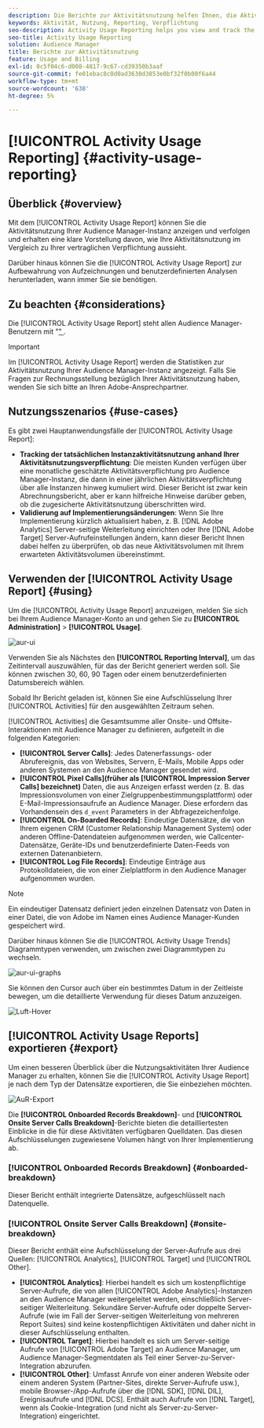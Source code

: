 ```yaml
---
description: Die Berichte zur Aktivitätsnutzung helfen Ihnen, die Aktivitätsnutzung für Ihre Audience Manager-Instanz anzuzeigen und zu verfolgen, sodass Sie Ihre tatsächliche Nutzung mit Ihrer vertraglichen Verpflichtung vergleichen können.
keywords: Aktivität, Nutzung, Reporting, Verpflichtung
seo-description: Activity Usage Reporting helps you view and track the activity usage for your Audience Manager instance, so you can compare your actual usage to your contractual commitment.
seo-title: Activity Usage Reporting
solution: Audience Manager
title: Berichte zur Aktivitätsnutzung
feature: Usage and Billing
exl-id: 0c5f04c6-d008-4817-9c67-cd39350b3aaf
source-git-commit: fe01ebac8c0d0ad3630d3853e0bf32f0b00f6a44
workflow-type: tm+mt
source-wordcount: '638'
ht-degree: 5%

---
```


# [!UICONTROL Activity Usage Reporting] {#activity-usage-reporting}

## Überblick {#overview}

Mit dem [!UICONTROL Activity Usage Report] können Sie die Aktivitätsnutzung Ihrer Audience Manager-Instanz anzeigen und verfolgen und erhalten eine klare Vorstellung davon, wie Ihre Aktivitätsnutzung im Vergleich zu Ihrer vertraglichen Verpflichtung aussieht.

Darüber hinaus können Sie die [!UICONTROL Activity Usage Report] zur Aufbewahrung von Aufzeichnungen und benutzerdefinierten Analysen herunterladen, wann immer Sie sie benötigen.

## Zu beachten {#considerations}

Die [!UICONTROL Activity Usage Report] steht allen Audience Manager-Benutzern mit &quot;[&quot; ](edit-account-settings.md).

>[!IMPORTANT]
>
>Im [!UICONTROL Activity Usage Report] werden die Statistiken zur Aktivitätsnutzung Ihrer Audience Manager-Instanz angezeigt. Falls Sie Fragen zur Rechnungsstellung bezüglich Ihrer Aktivitätsnutzung haben, wenden Sie sich bitte an Ihren Adobe-Ansprechpartner.

## Nutzungsszenarios {#use-cases}

Es gibt zwei Hauptanwendungsfälle der [!UICONTROL Activity Usage Report]:

* **Tracking der tatsächlichen Instanzaktivitätsnutzung anhand Ihrer Aktivitätsnutzungsverpflichtung**: Die meisten Kunden verfügen über eine monatliche geschätzte Aktivitätsverpflichtung pro Audience Manager-Instanz, die dann in einer jährlichen Aktivitätsverpflichtung über alle Instanzen hinweg kumuliert wird. Dieser Bericht ist zwar kein Abrechnungsbericht, aber er kann hilfreiche Hinweise darüber geben, ob die zugesicherte Aktivitätsnutzung überschritten wird.
* **Validierung auf Implementierungsänderungen**: Wenn Sie Ihre Implementierung kürzlich aktualisiert haben, z. B. [!DNL Adobe Analytics] Server-seitige Weiterleitung einrichten oder Ihre [!DNL Adobe Target] Server-Aufrufeinstellungen ändern, kann dieser Bericht Ihnen dabei helfen zu überprüfen, ob das neue Aktivitätsvolumen mit Ihrem erwarteten Aktivitätsvolumen übereinstimmt.

## Verwenden der [!UICONTROL Activity Usage Report] {#using}

Um die [!UICONTROL Activity Usage Report] anzuzeigen, melden Sie sich bei Ihrem Audience Manager-Konto an und gehen Sie zu **[!UICONTROL Administration]** > **[!UICONTROL Usage]**.

![aur-ui](assets/aur-ui.png)

Verwenden Sie als Nächstes den **[!UICONTROL Reporting Interval]**, um das Zeitintervall auszuwählen, für das der Bericht generiert werden soll. Sie können zwischen 30, 60, 90 Tagen oder einem benutzerdefinierten Datumsbereich wählen.

Sobald Ihr Bericht geladen ist, können Sie eine Aufschlüsselung Ihrer [!UICONTROL Activities] für den ausgewählten Zeitraum sehen.

[!UICONTROL Activities] die Gesamtsumme aller Onsite- und Offsite-Interaktionen mit Audience Manager zu definieren, aufgeteilt in die folgenden Kategorien:

* **[!UICONTROL Server Calls]**: Jedes Datenerfassungs- oder Abrufereignis, das von Websites, Servern, E-Mails, Mobile Apps oder anderen Systemen an den Audience Manager gesendet wird.
* **[!UICONTROL Pixel Calls](früher als [!UICONTROL Impression Server Calls] bezeichnet)** Daten, die aus Anzeigen erfasst werden (z. B. das Impressionsvolumen von einer Zielgruppenbestimmungsplattform) oder E-Mail-Impressionsaufrufe an Audience Manager. Diese erfordern das Vorhandensein des `d_event` Parameters in der Abfragezeichenfolge.
* **[!UICONTROL On-Boarded Records]**: Eindeutige Datensätze, die von Ihrem eigenen CRM (Customer Relationship Management System) oder anderen Offline-Datendateien aufgenommen werden, wie Callcenter-Datensätze, Geräte-IDs und benutzerdefinierte Daten-Feeds von externen Datenanbietern.
* **[!UICONTROL Log File Records]**: Eindeutige Einträge aus Protokolldateien, die von einer Zielplattform in den Audience Manager aufgenommen wurden.

>[!NOTE]
>
>Ein eindeutiger Datensatz definiert jeden einzelnen Datensatz von Daten in einer Datei, die von Adobe im Namen eines Audience Manager-Kunden gespeichert wird.

Darüber hinaus können Sie die [!UICONTROL Activity Usage Trends] Diagrammtypen verwenden, um zwischen zwei Diagrammtypen zu wechseln.

![aur-ui-graphs](assets/aur-ui-graphs.png)

Sie können den Cursor auch über ein bestimmtes Datum in der Zeitleiste bewegen, um die detaillierte Verwendung für dieses Datum anzuzeigen.

![Luft-Hover](assets/aur-hover.png)

## [!UICONTROL Activity Usage Reports] exportieren {#export}

Um einen besseren Überblick über die Nutzungsaktivitäten Ihrer Audience Manager zu erhalten, können Sie die [!UICONTROL Activity Usage Report] je nach dem Typ der Datensätze exportieren, die Sie einbeziehen möchten.

![AuR-Export](assets/aur-export.png)

Die **[!UICONTROL Onboarded Records Breakdown]**- und **[!UICONTROL Onsite Server Calls Breakdown]**-Berichte bieten die detailliertesten Einblicke in die für diese Aktivitäten verfügbaren Quelldaten. Das diesen Aufschlüsselungen zugewiesene Volumen hängt von Ihrer Implementierung ab.

### [!UICONTROL Onboarded Records Breakdown] {#onboarded-breakdown}

Dieser Bericht enthält integrierte Datensätze, aufgeschlüsselt nach Datenquelle.

### [!UICONTROL Onsite Server Calls Breakdown] {#onsite-breakdown}

Dieser Bericht enthält eine Aufschlüsselung der Server-Aufrufe aus drei Quellen: [!UICONTROL Analytics], [!UICONTROL Target] und [!UICONTROL Other].

* **[!UICONTROL Analytics]**: Hierbei handelt es sich um kostenpflichtige Server-Aufrufe, die von allen [!UICONTROL Adobe Analytics]-Instanzen an den Audience Manager weitergeleitet werden, einschließlich Server-seitiger Weiterleitung. Sekundäre Server-Aufrufe oder doppelte Server-Aufrufe (wie im Fall der Server-seitigen Weiterleitung von mehreren Report Suites) sind keine kostenpflichtigen Aktivitäten und daher nicht in dieser Aufschlüsselung enthalten.
* **[!UICONTROL Target]**: Hierbei handelt es sich um Server-seitige Aufrufe von [!UICONTROL Adobe Target] an Audience Manager, um Audience Manager-Segmentdaten als Teil einer Server-zu-Server-Integration abzurufen.
* **[!UICONTROL Other]**: Umfasst Anrufe von einer anderen Website oder einem anderen System (Partner-Sites, direkte Server-Aufrufe usw.), mobile Browser-/App-Aufrufe über die [!DNL SDK], [!DNL DIL], Ereignisaufrufe und [!DNL DCS]. Enthält auch Aufrufe von [!DNL Target], wenn als Cookie-Integration (und nicht als Server-zu-Server-Integration) eingerichtet.
